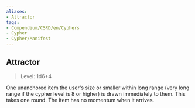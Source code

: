 ```yaml
---
aliases:
- Attractor
tags:
- Compendium/CSRD/en/Cyphers
- Cypher
- Cypher/Manifest
---
```


  
## Attractor  
>Level: 1d6+4  
  
One unanchored item the user's size or smaller within long range (very long range if the cypher level is 8 or higher) is drawn immediately to them. This takes one round. The item has no momentum when it arrives.